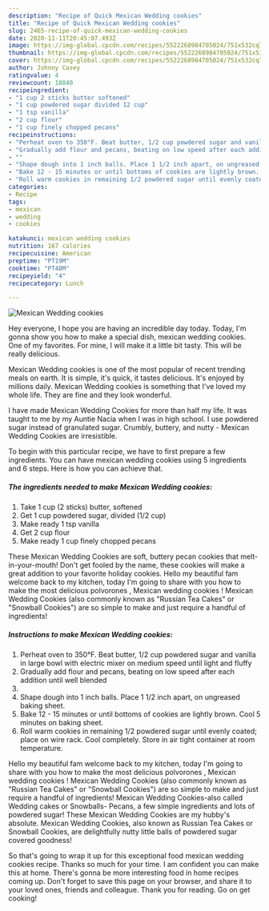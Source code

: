 ```yaml
---
description: "Recipe of Quick Mexican Wedding cookies"
title: "Recipe of Quick Mexican Wedding cookies"
slug: 2465-recipe-of-quick-mexican-wedding-cookies
date: 2020-11-11T20:45:07.493Z
image: https://img-global.cpcdn.com/recipes/5522268984705024/751x532cq70/mexican-wedding-cookies-recipe-main-photo.jpg
thumbnail: https://img-global.cpcdn.com/recipes/5522268984705024/751x532cq70/mexican-wedding-cookies-recipe-main-photo.jpg
cover: https://img-global.cpcdn.com/recipes/5522268984705024/751x532cq70/mexican-wedding-cookies-recipe-main-photo.jpg
author: Johnny Casey
ratingvalue: 4
reviewcount: 18840
recipeingredient:
- "1 cup 2 sticks butter softened"
- "1 cup powdered sugar divided 12 cup"
- "1 tsp vanilla"
- "2 cup flour"
- "1 cup finely chopped pecans"
recipeinstructions:
- "Perheat oven to 350°F. Beat butter, 1/2 cup powdered sugar and vanilla in large bowl with electric mixer on medium speed until  light and fluffy"
- "Gradually add flour and pecans, beating on low speed after each addition until well blended"
- ""
- "Shape dough into 1 inch balls. Place 1 1/2 inch apart, on ungreased baking sheet."
- "Bake 12 - 15 minutes or until bottoms of cookies are lightly brown. Cool 5 minutes on baking sheet."
- "Roll warm cookies in remaining 1/2 powdered sugar until evenly coated; place on wire rack. Cool completely. Store in air tight container at room temperature."
categories:
- Recipe
tags:
- mexican
- wedding
- cookies

katakunci: mexican wedding cookies 
nutrition: 167 calories
recipecuisine: American
preptime: "PT19M"
cooktime: "PT48M"
recipeyield: "4"
recipecategory: Lunch

---
```



![Mexican Wedding cookies](https://img-global.cpcdn.com/recipes/5522268984705024/751x532cq70/mexican-wedding-cookies-recipe-main-photo.jpg)

Hey everyone, I hope you are having an incredible day today. Today, I'm gonna show you how to make a special dish, mexican wedding cookies. One of my favorites. For mine, I will make it a little bit tasty. This will be really delicious.

Mexican Wedding cookies is one of the most popular of recent trending meals on earth. It is simple, it's quick, it tastes delicious. It's enjoyed by millions daily. Mexican Wedding cookies is something that I've loved my whole life. They are fine and they look wonderful.

I have made Mexican Wedding Cookies for more than half my life. It was taught to me by my Auntie Nacia when I was in high school. I use powdered sugar instead of granulated sugar. Crumbly, buttery, and nutty - Mexican Wedding Cookies are irresistible.


To begin with this particular recipe, we have to first prepare a few ingredients. You can have mexican wedding cookies using 5 ingredients and 6 steps. Here is how you can achieve that.

<!--inarticleads1-->

##### The ingredients needed to make Mexican Wedding cookies:

1. Take 1 cup (2 sticks) butter, softened
1. Get 1 cup powdered sugar, divided (1/2 cup)
1. Make ready 1 tsp vanilla
1. Get 2 cup flour
1. Make ready 1 cup finely chopped pecans


These Mexican Wedding Cookies are soft, buttery pecan cookies that melt-in-your-mouth! Don&#39;t get fooled by the name, these cookies will make a great addition to your favorite holiday cookies. Hello my beautiful fam welcome back to my kitchen, today I&#39;m going to share with you how to make the most delicious polvorones , Mexican wedding cookies ! Mexican Wedding Cookies (also commonly known as &#34;Russian Tea Cakes&#34; or &#34;Snowball Cookies&#34;) are so simple to make and just require a handful of ingredients! 

<!--inarticleads2-->

##### Instructions to make Mexican Wedding cookies:

1. Perheat oven to 350°F. Beat butter, 1/2 cup powdered sugar and vanilla in large bowl with electric mixer on medium speed until  light and fluffy
1. Gradually add flour and pecans, beating on low speed after each addition until well blended
1. 
1. Shape dough into 1 inch balls. Place 1 1/2 inch apart, on ungreased baking sheet.
1. Bake 12 - 15 minutes or until bottoms of cookies are lightly brown. Cool 5 minutes on baking sheet.
1. Roll warm cookies in remaining 1/2 powdered sugar until evenly coated; place on wire rack. Cool completely. Store in air tight container at room temperature.


Hello my beautiful fam welcome back to my kitchen, today I&#39;m going to share with you how to make the most delicious polvorones , Mexican wedding cookies ! Mexican Wedding Cookies (also commonly known as &#34;Russian Tea Cakes&#34; or &#34;Snowball Cookies&#34;) are so simple to make and just require a handful of ingredients! Mexican Wedding Cookies-also called Wedding cakes or Snowballs- Pecans, a few simple ingredients and lots of powdered sugar! These Mexican Wedding Cookies are my hubby&#39;s absolute. Mexican Wedding Cookies, also known as Russian Tea Cakes or Snowball Cookies, are delightfully nutty little balls of powdered sugar covered goodness! 

So that's going to wrap it up for this exceptional food mexican wedding cookies recipe. Thanks so much for your time. I am confident you can make this at home. There's gonna be more interesting food in home recipes coming up. Don't forget to save this page on your browser, and share it to your loved ones, friends and colleague. Thank you for reading. Go on get cooking!
